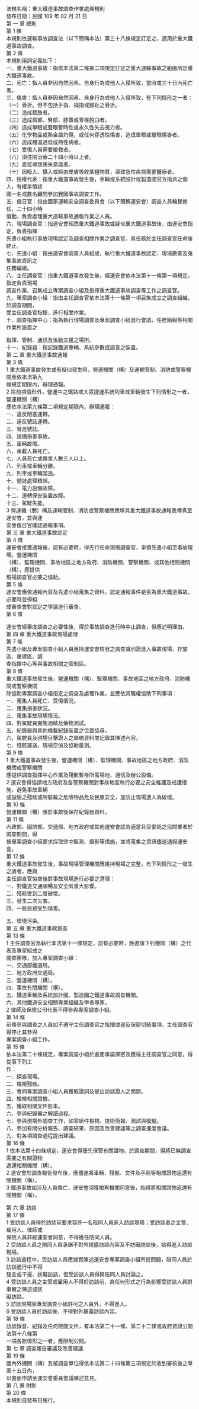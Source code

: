 法規名稱：重大鐵道事故調查作業處理規則  
發布日期：民國 109 年 02 月 21 日  
第 一 章 總則  
第 1 條  
本規則依運輸事故調查法（以下簡稱本法）第三十八條規定訂定之，適用於重大鐵道事故調查。  
第 2 條  
本規則用詞定義如下：  
一、重大鐵道事故：指依本法第二條第二項規定訂定之重大運輸事故之範圍所定重大鐵道事故。  
二、死亡：指人員非因自然因素、自身行為或他人入侵所致，當時或三十日內死亡者。  
三、傷害：指人員非因自然因素、自身行為或他人入侵所致，有下列情形之一者：  
（一）骨折。但不包括手指、拇指或腳趾之骨折。  
（二）造成截肢者。  
（三）造成肩部、臀部、膝蓋或脊椎脫臼者。  
（四）造成單眼或雙眼暫時性或永久性失去視力者。  
（五）化學物品或熱金屬灼傷，或任何穿透性傷害，造成單眼或雙眼傷害者。  
（六）造成體溫過低或熱性病者。  
（七）受傷人員需要搶救者。  
（八）須住院治療二十四小時以上者。  
（九）直接導致喪失意識者。  
（十）因吸入、攝入或經由皮膚吸收某種物質，導致急性疾病需要醫療者。  
四、授權代表：指重大鐵道事故發生後，車輛或系統設計或製造國官方指派之個人，有權率領該  
國一名或數名顧問參加我國事故調查工作。  
五、值日官：指由國家運輸安全調查委員會（以下簡稱運安會）調查人員輪替擔任，二十四小時  
值勤，負責處理重大運輸事故通報作業之人員。  
六、現場調查官：指運安會知悉重大鐵道事故或疑似重大鐵道事故後，由運安會指定，負責指揮  
先遣小組執行事故現場認定及調查相關作業之調查官。其任務於主任調查官任命後終止。  
七、先遣小組：指由運安會調查人員組成，執行重大鐵道事故認定、現場勘查及蒐集事故資訊之  
任務編組。  
八、主任調查官：指重大鐵道事故發生後，經運安會依本法第十一條第一項規定，指定負責現場  
調查作業、召集成立專案調查小組及指揮重大鐵道事故調查等工作之調查官。  
九、專案調查小組：指由主任調查官依本法第十一條第一項召集成立之調查組織，於調查期間，  
受主任調查官指揮，進行相關作業。  
十、調查指揮中心：指為執行現場調查及專案調查小組進行會議、任務簡報等相關作業所設置之  


指揮、管制、通訊及後勤支援之場所。  
十一、紀錄器：指記錄鐵道車輛、系統參數或語音之裝置。  
第 二 章 重大鐵道事故通報  
第 3 條  
1 重大鐵道事故發生或有疑似發生時，營運機關（構）及運輸管制、消防或警察機關應依本法第九  
條規定期限內，辦理通報。  
2 除前項情形外，營運中之鐵路或大眾捷運系統列車或車輛發生下列情形之一者，營運機關（構）  
應依本法第九條第二項規定期限內，辦理通報：  
一、違反閉塞運轉。  
二、違反號誌運轉。  
三、冒進號誌。  
四、設備損害事故。  
五、車輛故障。  
六、車載人員死亡。  
七、人員死亡或傷害人數三人以上。  
八、列車或車輛分離。  
九、列車或車輛溜逸。  
十、號誌處理錯誤。  
十一、電力設備故障。  
十二、運轉保安裝置故障。  
十三、駕駛失能。  
3 營運機（關）構及運輸管制、消防或警察機關應填具重大鐵道事故通報表傳真至運安會，並與運  
安會值日官確認通報事項。  
第 三 章 重大鐵道事故認定  
第 4 條  
運安會接獲通報後，認有必要時，得先行任命現場調查官，率領先遣小組至事故現場。營運機關  
（構）、監理機關、事故地區之地方政府、消防機關、警察機關、或其他相關機關（構），應提供  
現場調查官必要之協助。  
第 5 條  
運安會應依通報內容及先遣小組蒐集之資料，認定通報事件是否為重大鐵道事故，必要時並得組  
成審查會對認定之爭議進行審查。  
第 6 條  


運安會經審度調查之必要性後，得於事故調查進行時中止調查，但應述明理由。  
第 四 章 重大鐵道事故現場處理  
第 7 條  
先遣小組及專案調查小組人員應持運安會核發之調查識別證進入事故現場、存放區、重建區、調  
查指揮中心等與事故相關之管制區。  
第 8 條  
重大鐵道事故發生後，營運機關（構）、監理機關、事故地區之地方政府、消防機關或警察機關  
除協助專案調查小組指定之調查及處理作業，並應依其職權協助下列事項：  
一、蒐集人員死亡、受傷情況。  
二、蒐集損害狀況。  
三、蒐集事故現場情況。  
四、對駕駛員實施酒精及藥物測試。  
五、紀錄器與其他機載紀錄裝置之位置協尋。  
六、駕駛員及現場目擊證人之聯絡資料並記錄其陳述內容。  
七、殘骸運送、現場空偵及協助量測。  
第 9 條  
1 重大鐵道事故發生後，營運機關（構）、監理機關、事故地區之地方政府、消防機關或警察機關  
應提供調查指揮中心作業及殘骸暫存所需場地、通信及辦公設備。  
2 運安會得協請地方政府及各警察機關對事故地區執行必要之安全維護及戒護措施，避免事故車輛  
或設施之殘骸或所裝載之危險物品危及民眾安全，並防止現場遭人為破壞。  
第 10 條  
營運機關（構）應於事故後保存紀錄器資料。  
第 11 條  
內政部、國防部、交通部、地方政府或其他運安會認為適當且受委託之民間業者於調查期間，得  
按專案調查小組要求採取空中監測、攝影等措施，並將蒐集之資訊儘速通報運安會。  
第 12 條  
重大鐵道事故發生後，事故現場管理機關應維持現場之完整，有下列情形之一發生之虞者，應與  
主任調查官協商後對事故現場進行必要之清理：  
一、對鐵道交通順暢及安全有重大影響。  
二、殘骸受到二度破壞。  
三、發生二次災害。  
四、一般民眾受到傷害。  


五、環境污染。  
第 五 章 重大鐵道事故調查  
第 13 條  
1 主任調查官為執行本法第十一條規定，認有必要時，應邀請下列機關（構）之代表及專家組成之  
調查團隊，加入專案調查小組：  
一、交通部鐵道局。  
二、地方政府交通局。  
三、營運機關（構）。  
四、事故有關機關（構）。  
五、鐵道車輛及系統設計國、製造國之鐵道事故調查機關。  
六、其他鐵道安全相關專業組織及學者專家。  
2 律師及保險公司代表不得參與專案調查小組。  
第 14 條  
前條參與調查之人員如不遵守主任調查官之指揮或違反保密切結事項，主任調查官得停止其參與  
專案調查小組工作。  
第 15 條  
依本法第二十條規定，專案調查小組於書面承諾保密及獲得主任調查官之同意，得從事下列工  
作：  
一、探查現場。  
二、檢視殘骸。  
三、會同專案調查小組人員獲取證詞及提出訪談證人之問題。  
四、檢視相關證據。  
五、獲取相關文件影本。  
六、參與紀錄器之解讀過程。  
七、參與現場外調查工作，如零組件檢視、技術簡報、測試與模擬。  
八、參加有關分析報告、調查結果、原因及改善建議等之調查進度會議。  
九、對各項調查過程提出建議。  
第 16 條  
1 依本法第十四條規定，運安會得優先保管有關證物。於調查期間，得將已無調查需要之有關證物  
返還相關機關（構）。  
2 運安會於調查報告發布後，應儘速將車輛、殘骸、文件及手冊等相關證物返還有關機關（構）。  
3 鐵道事故如涉及人員傷亡，運安會須獲檢察機關同意後，始得將相關證物返還有關機關（構）。  


第 六 章 訪談  
第 17 條  
1 受訪談人員得於訪談前要求容許一名陪同人員進入訪談現場；受訪談者之主管、雇用人、律師或  
保險人員非經運安會同意，不得擔任陪同人員。  
2 受訪談人員之陪同人員承諾不對外揭露訪談內容及不妨礙訪談後，始得進入訪談現場。  
3 訪談過程中，受訪談人員應據實陳述運安會專案調查小組所提問題，陪同人員於訪談進行中不得  
發言或干擾、妨礙訪談，但受訪談人員得與陪同人員討論之。  
4 受訪談人員之主管或雇用人不得於訪談前，為任何形式之行為影響受訪談人員對事實之陳述或妨  
礙訪談。  
5 訪談現場除專案調查小組許可之人員外，不得進入。  
6 受訪談人員於訪談後，不得對外揭露訪談內容。  
第 18 條  
訪談錄音、紀錄及任何限閱文件，有本法第二十一條、第二十二條或政府資訊公開法第十八條第  
一項各款情形之一者，應限制公開。  
第 七 章 調查報告審議及改善建議  
第 19 條  
國內外機關（構）及被調查單位得依本法第二十四條第三項規定於收到審核後之草案十五日內，  
以書面申請至運安會委員會議陳述意見。  
第 八 章 附則  
第 20 條  
本規則自發布日施行。  


